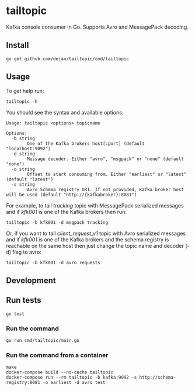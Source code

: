 # tailtopic

Kafka console consumer in Go. Supports Avro and MessagePack decoding.

## Install

    go get github.com/dejan/tailtopic/cmd/tailtopic

## Usage

To get help run:

    tailtopic -h

You should see the syntax and available options:

    Usage: tailtopic <options> topicname

    Options:
      -b string
            One of the Kafka brokers host[:port] (default "localhost:9092")
      -d string
            Message decoder. Either "avro", "msgpack" or "none" (default "none")
      -o string
            Offset to start consuming from. Either "earliest" or "latest" (default "latest")
      -s string
            Avro Schema registry URI. If not provided, Kafka broker host will be used (default "http://{kafkabroker}:8081")

For example, to tail *tracking* topic with MessagePack serialized messages and if *kfk001* is one of the Kafka brokers then run:

    tailtopic -b kfk001 -d msgpack tracking

Or, if you want to tail *client_request_v1* topic with Avro serialized messages and if *kfk001* is one of the Kafka brokers and the schema registry is reachable on the same host then just change the topic name and decoder (-d) flag to avro:

    tailtopic -b kfk001 -d avro requests

## Development

## Run tests

    go test

### Run the command

    go run cmd/tailtopic/main.go

### Run the command from a container

    make
    docker-compose build --no-cache tailtopic
    docker-compose run --rm tailtopic -b kafka:9092 -s http://schema-registry:8081 -o earliest -d avro test
